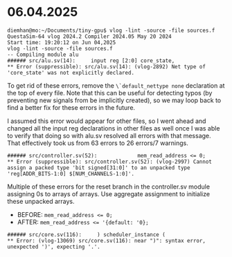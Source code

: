 # 06.04.2025
```
diemhan@mo:~/Documents/tiny-gpu$ vlog -lint -source -file sources.f
QuestaSim-64 vlog 2024.2 Compiler 2024.05 May 20 2024
Start time: 19:20:12 on Jun 04,2025
vlog -lint -source -file sources.f
-- Compiling module alu
###### src/alu.sv(14):     input reg [2:0] core_state,
** Error (suppressible): src/alu.sv(14): (vlog-2892) Net type of 'core_state' was not explicitly declared.
```

To get rid of these errors, remove the ```\`default_nettype none``` declaration at the top of every file. Note that this can be useful for detecting typos (by preventing new signals from be implicitly created), so we may loop back to find a better fix for these errors in the future.

I assumed this error would appear for other files, so I went ahead and changed all the input reg declarations in other files as well once I was able to verify that doing so with alu.sv resolved all errors with that message. That effectively took us from 63 errors to 26 errors/7 warnings.

```
###### src/controller.sv(52):             mem_read_address <= 0;
** Error (suppressible): src/controller.sv(52): (vlog-2997) Cannot assign a packed type 'bit signed[31:0]' to an unpacked type 'reg[ADDR_BITS-1:0] $[NUM_CHANNELS-1:0]'.
```

Multiple of these errors for the reset branch in the controller.sv module assigning 0s to arrays of arrays. Use aggregate assignment to initialize these unpacked arrays.
* BEFORE: ```mem_read_address <= 0;```
* AFTER: ```mem_read_address <= '{default: '0};```

```
###### src/core.sv(116):     ) scheduler_instance (
** Error: (vlog-13069) src/core.sv(116): near ")": syntax error, unexpected ')', expecting '.'.
```

